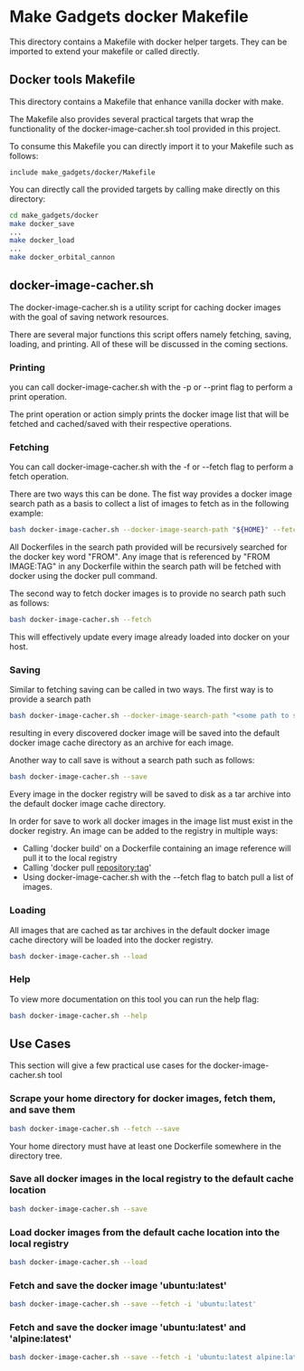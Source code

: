 # Make Gadgets docker Makefile

This directory contains a Makefile with docker helper targets.  They can be
imported to extend your makefile or called directly.

## Docker tools Makefile
This directory contains a Makefile that enhance vanilla docker with make.

The Makefile also provides several practical targets that wrap the functionality of the docker-image-cacher.sh tool
provided in this project.

To consume this Makefile you can directly import it to your Makefile such as follows: 
```make
include make_gadgets/docker/Makefile
```

You can directly call the provided targets by calling make directly on this directory:
```bash
cd make_gadgets/docker
make docker_save
...
make docker_load
...
make docker_orbital_cannon
```

## docker-image-cacher.sh
The docker-image-cacher.sh is a utility script for caching docker images with the goal of saving network resources.

There are several major functions this script offers namely fetching, saving, loading, and printing.  All of these
will be discussed in the coming sections.

### Printing
you can call docker-image-cacher.sh with the -p or --print flag to perform a print operation.

The print operation or action simply prints the docker image list that will be fetched and cached/saved with their respective
operations.

### Fetching
You can call docker-image-cacher.sh with the -f or --fetch flag to perform a fetch operation.

There are two ways this can be done. The fist way provides a docker image search path as a basis
to collect a list of images to fetch as in the following example:
```bash
bash docker-image-cacher.sh --docker-image-search-path "${HOME}" --fetch
```
All Dockerfiles in the search path provided will be recursively searched for the docker key word "FROM". Any image 
that is referenced by "FROM IMAGE:TAG" in any Dockerfile within the search path will be fetched with docker using 
the docker pull command.

The second way to fetch docker images is to provide no search path such as follows:
```bash
bash docker-image-cacher.sh --fetch
```
This will effectively update every image already loaded into docker on your host.

### Saving
Similar to fetching saving can be called in two ways.  The first way is to provide a search path
```bash
bash docker-image-cacher.sh --docker-image-search-path "<some path to search>" --save
```
resulting in every discovered docker image will be saved into the default docker image cache directory as an archive 
for each image. 

Another way to call save is without a search path such as follows:
```bash 
bash docker-image-cacher.sh --save
```
Every image in the docker registry will be saved to disk as a tar archive into
the default docker image cache directory.

In order for save to work all docker images in the image list must exist in the docker registry. An image can be added
to the registry in multiple ways:
- Calling 'docker build' on a Dockerfile containing an image reference will pull it to the local registry
- Calling 'docker pull <repository:tag>'
- Using docker-image-cacher.sh with the --fetch flag to batch pull a list of images.

### Loading
All images that are cached as tar archives in the default docker image cache directory will be loaded into the docker registry.
```bash
bash docker-image-cacher.sh --load
```

### Help
To view more documentation on this tool you can run the help flag:
```bash
bash docker-image-cacher.sh --help
```

## Use Cases
This section will give a few practical use cases for the docker-image-cacher.sh tool

### Scrape your home directory for docker images, fetch them, and save them
```bash
bash docker-image-cacher.sh --fetch --save
```
Your home directory must have at least one Dockerfile somewhere in the directory tree.

### Save all docker images in the local registry to the default cache location
```bash
bash docker-image-cacher.sh --save
```

### Load docker images from the default cache location into the local registry
```bash
bash docker-image-cacher.sh --load
```

### Fetch and save the docker image 'ubuntu:latest'
```bash
bash docker-image-cacher.sh --save --fetch -i 'ubuntu:latest'
```

### Fetch and save the docker image 'ubuntu:latest' and 'alpine:latest'
```bash
bash docker-image-cacher.sh --save --fetch -i 'ubuntu:latest alpine:latest'
```


